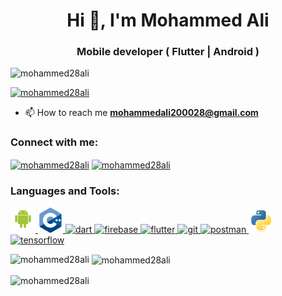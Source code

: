 <h1 align="center">Hi 👋, I'm Mohammed Ali</h1>
<h3 align="center">Mobile developer ( Flutter | Android )</h3>

<p align="left"> <img src="https://komarev.com/ghpvc/?username=mohammed28ali&label=Profile%20views&color=0e75b6&style=flat" alt="mohammed28ali" /> </p>

<p align="left"> <a href="https://twitter.com/mohammed28ali" target="blank"><img src="https://img.shields.io/twitter/follow/mohammed28ali?logo=twitter&style=for-the-badge" alt="mohammed28ali" /></a> </p>

- 📫 How to reach me **mohammedali200028@gmail.com**

<h3 align="left">Connect with me:</h3>
<p align="left">
<a href="https://twitter.com/mohammed28ali" target="blank"><img align="center" src="https://raw.githubusercontent.com/rahuldkjain/github-profile-readme-generator/master/src/images/icons/Social/twitter.svg" alt="mohammed28ali" height="30" width="40" /></a>
<a href="https://linkedin.com/in/mohammed28ali" target="blank"><img align="center" src="https://raw.githubusercontent.com/rahuldkjain/github-profile-readme-generator/master/src/images/icons/Social/linked-in-alt.svg" alt="mohammed28ali" height="30" width="40" /></a>

</p>

<h3 align="left">Languages and Tools:</h3>
<p align="left"> <a href="https://developer.android.com" target="_blank" rel="noreferrer"> <img src="https://raw.githubusercontent.com/devicons/devicon/master/icons/android/android-original-wordmark.svg" alt="android" width="40" height="40"/> </a> <a href="https://www.w3schools.com/cpp/" target="_blank" rel="noreferrer"> <img src="https://raw.githubusercontent.com/devicons/devicon/master/icons/cplusplus/cplusplus-original.svg" alt="cplusplus" width="40" height="40"/> </a> <a href="https://dart.dev" target="_blank" rel="noreferrer"> <img src="https://www.vectorlogo.zone/logos/dartlang/dartlang-icon.svg" alt="dart" width="40" height="40"/> </a> <a href="https://firebase.google.com/" target="_blank" rel="noreferrer"> <img src="https://www.vectorlogo.zone/logos/firebase/firebase-icon.svg" alt="firebase" width="40" height="40"/> </a> <a href="https://flutter.dev" target="_blank" rel="noreferrer"> <img src="https://www.vectorlogo.zone/logos/flutterio/flutterio-icon.svg" alt="flutter" width="40" height="40"/> </a> <a href="https://git-scm.com/" target="_blank" rel="noreferrer"> <img src="https://www.vectorlogo.zone/logos/git-scm/git-scm-icon.svg" alt="git" width="40" height="40"/> </a> <a href="https://postman.com" target="_blank" rel="noreferrer"> <img src="https://www.vectorlogo.zone/logos/getpostman/getpostman-icon.svg" alt="postman" width="40" height="40"/> </a> <a href="https://www.python.org" target="_blank" rel="noreferrer"> <img src="https://raw.githubusercontent.com/devicons/devicon/master/icons/python/python-original.svg" alt="python" width="40" height="40"/> </a> <a href="https://www.tensorflow.org" target="_blank" rel="noreferrer"> <img src="https://www.vectorlogo.zone/logos/tensorflow/tensorflow-icon.svg" alt="tensorflow" width="40" height="40"/> </a> </p>

<p><img align="left" src="https://github-readme-stats.vercel.app/api/top-langs?username=mohammed28ali&show_icons=true&locale=en&layout=compact" alt="mohammed28ali" /></p>

<p>&nbsp;<img align="center" src="https://github-readme-stats.vercel.app/api?username=mohammed28ali&show_icons=true&locale=en" alt="mohammed28ali" /></p>

<p><img align="center" src="https://github-readme-streak-stats.herokuapp.com/?user=mohammed28ali&" alt="mohammed28ali" /></p>
